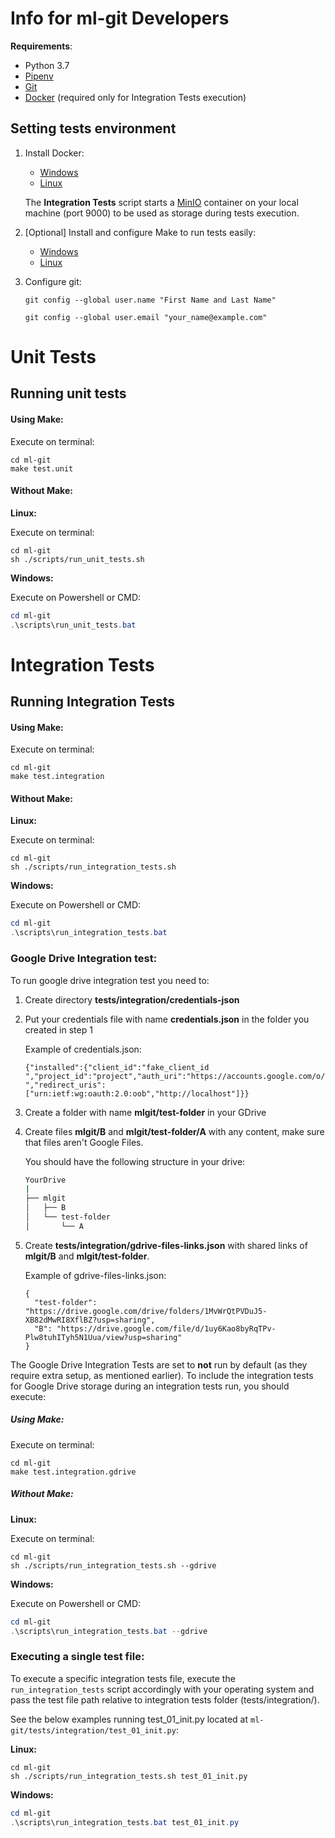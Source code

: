 # Info for ml-git Developers

**Requirements**:

*  Python 3.7
*  [Pipenv](https://github.com/pypa/pipenv)
*  [Git](https://git-scm.com/)
*  [Docker](https://www.docker.com/) (required only for Integration Tests execution)

## Setting tests environment

1. Install Docker:

   *  [Windows](https://docs.docker.com/docker-for-windows/install/)
   *  [Linux](https://docs.docker.com/install/linux/docker-ce/ubuntu/#install-docker-engine---community-1)

   The **Integration Tests** script starts a [MinIO](https://hub.docker.com/r/minio/minio) container on your local machine (port 9000) to be used as storage during tests execution.

2. [Optional] Install and configure Make to run tests easily:
   
   *  [Windows](http://gnuwin32.sourceforge.net/packages/make.htm)
   *  [Linux](https://www.gnu.org/software/make/)

3. Configure git:

   `git config --global user.name "First Name and Last Name"`

   `git config --global user.email "your_name@example.com"`  

# Unit Tests

## Running unit tests

#### Using **Make**:

Execute on terminal:

```shell
cd ml-git
make test.unit
```

#### Without **Make**:

**Linux:**

Execute on terminal:

```shell
cd ml-git
sh ./scripts/run_unit_tests.sh
```

**Windows:**

Execute on Powershell or CMD:

```powershell
cd ml-git
.\scripts\run_unit_tests.bat
```

# Integration Tests

## Running Integration Tests

#### Using **Make**:

Execute on terminal:

```shell
cd ml-git
make test.integration 
```

#### Without **Make:**

**Linux:**

Execute on terminal:

```shell
cd ml-git
sh ./scripts/run_integration_tests.sh
```

**Windows:**

Execute on Powershell or CMD:

```powershell
cd ml-git
.\scripts\run_integration_tests.bat
```

### Google Drive Integration test:

To run google drive integration test you need to:
1. Create directory **tests/integration/credentials-json**

2. Put your credentials file with name **credentials.json** in the folder you created in step 1

    Example of credentials.json:
    ```
    {"installed":{"client_id":"fake_client_id     ","project_id":"project","auth_uri":"https://accounts.google.com/o/oauth2/auth","token_uri":"https://oauth2.googleapis.com/token","auth_provider_x509_cert_url":"https://www.googleapis.com/oauth2/v1/certs","client_secret":"fake_client_secret                                       ","redirect_uris":["urn:ietf:wg:oauth:2.0:oob","http://localhost"]}}
    ```

3. Create a folder with name **mlgit/test-folder** in your GDrive

4. Create files **mlgit/B** and **mlgit/test-folder/A** with any content, make sure that files aren't Google Files.

    You should have the following structure in your drive:
    ``` bash
    YourDrive
    |
    ├── mlgit
    │   ├── B
    │   └── test-folder
    │       └── A
    ```
    
5. Create **tests/integration/gdrive-files-links.json** with shared links of **mlgit/B** and **mlgit/test-folder**.

    Example of gdrive-files-links.json:
    ```
    {
      "test-folder": "https://drive.google.com/drive/folders/1MvWrQtPVDuJ5-XB82dMwRI8XflBZ?usp=sharing",
      "B": "https://drive.google.com/file/d/1uy6Kao8byRqTPv-Plw8tuhITyh5N1Uua/view?usp=sharing"
    }
    ```

The Google Drive Integration Tests are set to **not** run by default (as they require extra setup, as mentioned earlier).  To include the integration tests for Google Drive storage during an integration tests run, you should execute:

##### Using **Make**:

Execute on terminal:

```shell
cd ml-git
make test.integration.gdrive
```

##### Without **Make:**

**Linux:**

Execute on terminal:

```shell
cd ml-git
sh ./scripts/run_integration_tests.sh --gdrive
```

**Windows:**

Execute on Powershell or CMD:

```powershell
cd ml-git
.\scripts\run_integration_tests.bat --gdrive
```

### Executing a single test file:

To execute a specific integration tests file, execute the `run_integration_tests` script accordingly with your operating system and pass the test file path relative to integration tests folder (tests/integration/).


See the below examples running test_01_init.py located at `ml-git/tests/integration/test_01_init.py`:

**Linux:**
```shell
cd ml-git
sh ./scripts/run_integration_tests.sh test_01_init.py
```

**Windows:**
```powershell
cd ml-git
.\scripts\run_integration_tests.bat test_01_init.py

```
